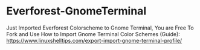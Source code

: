 # Everforest-GnomeTerminal
Just Imported Everforest Colorscheme to Gnome Terminal, You are Free To Fork and Use
How to Import Gnome Terminal Color Schemes (Guide):
https://www.linuxshelltips.com/export-import-gnome-terminal-profile/
